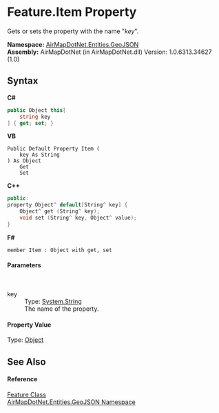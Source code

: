 # Feature.Item Property 
 

Gets or sets the property with the name "*key*".

**Namespace:**&nbsp;<a href="1d543ca6-8481-5d96-aca1-a1b2d108871c">AirMapDotNet.Entities.GeoJSON</a><br />**Assembly:**&nbsp;AirMapDotNet (in AirMapDotNet.dll) Version: 1.0.6313.34627 (1.0)

## Syntax

**C#**<br />
``` C#
public Object this[
	string key
] { get; set; }
```

**VB**<br />
``` VB
Public Default Property Item ( 
	key As String
) As Object
	Get
	Set
```

**C++**<br />
``` C++
public:
property Object^ default[String^ key] {
	Object^ get (String^ key);
	void set (String^ key, Object^ value);
}
```

**F#**<br />
``` F#
member Item : Object with get, set

```


#### Parameters
&nbsp;<dl><dt>key</dt><dd>Type: <a href="http://msdn2.microsoft.com/en-us/library/s1wwdcbf" target="_blank">System.String</a><br />The name of the property.</dd></dl>

#### Property Value
Type: <a href="http://msdn2.microsoft.com/en-us/library/e5kfa45b" target="_blank">Object</a>

## See Also


#### Reference
<a href="598b7480-b2c6-ea8c-fe65-eccc83412a35">Feature Class</a><br /><a href="1d543ca6-8481-5d96-aca1-a1b2d108871c">AirMapDotNet.Entities.GeoJSON Namespace</a><br />